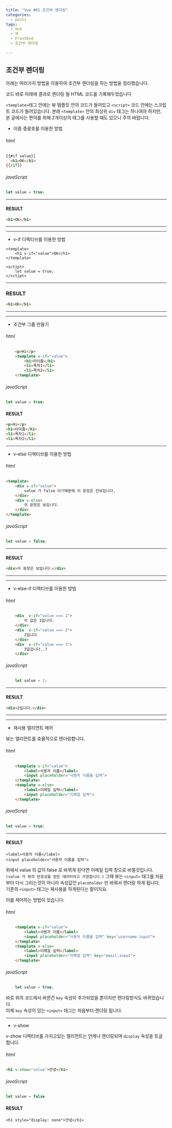 ```yaml
---
title: "Vue #01 조건부 렌더링"
categories:
  - posts
tags:
  - Vue
  - 뷰
  - FrontEnd
  - 조건부 렌더링
  
---
```


조건부 렌더링
----

 아래는 여러가지 방법을 이용하여 조건부 렌더링을 하는 방법을 정리했습니다.
 
 코드 바로 아래에 결과로 렌더링 될 HTML 코드를 기록해두었습니다

``<template>``태그 안에는 뷰 템플릿 안의 코드가 들어있고 
``<script>`` 코드 안에는 스크립트 코드가 들어있습니다.
 본래 ``<template>`` 안의 최상위 ``div`` 태그는 하나여야 
 하지만, 본 글에서는 편의를 위해 2개이상의 태그를 사용할 때도 있으니 주의 바랍니다.
 

 - 이중 중괄호를 이용한 방법

###### html

```html
{{#if value}}
  <h1>OK</h1>
{{/if}}
```

###### javaScript

```javascript
let value = true; 
```

---

#### RESULT <br>
```html
<h1>OK</h1>
```

---

---

- v-if 디렉티브를 이용한 방법

```vue
<template>
    <h1 v-if="value">OK</h1>
</template>

<sctipt>
    let value = true;
</sctipt>
```

---

### RESULT<br>
```html
<h1>OK</h1>
```

---

---

- 조건부 그룹 만들기

###### html

```html
    <p>Hi</p>
    <template v-if="value">
        <h1>타이틀</h1>
        <li>목차1</li>
        <li>목차2</li>
    </template>
```

###### javaScript

```javascript
let value = true;
```

#### RESULT<br>
```html
<p>Hi</p> 
<h1>타이틀</h1>
<li>목차1</li>
<li>목차2</li>
```

---

- v-else 디렉티브를 이용한 방법

###### html

```html
<template>
    <div v-if="value">
        value 가 false 이기때문에 이 문장은 안보입니다.
    </div>
    <div v-else>
        이 문장은 보입니다.
    </div>
</template>
```

###### javaScript

```javascript
let value = false;
```

---

#### RESULT<br>

```html
<div>이 문장은 보입니다.</div>
```

---

---

- v-else-if 디렉티브를 이용한 방법

###### html

```html
    <div  v-if="value === 1">
        이 값은 1입니다.
    </div>
    <div  v-if="value === 2">
        2입니다
    </div>
    <div  v-if="value === 3">
        3일겁니다..?
    </div>
```

###### javaScript

```javascript
    let value = 2;
```

---

#### RESULT<br>
```html
<div>2입니다.</div>
```

---

---

- 재사용 엘리먼트 제어

 뷰는 엘리먼트를 효율적으로 렌더링합니다.
 
###### html

```html
    <template v-if="value">
        <label>사용자 이름</label>
        <input placeholder="사용자 이름을 입력">
    </template>
    <template v-else>
        <label>이메일 입력</label>
        <input placeholder="이메일 입력">
    </template>
```

###### javaScript

```javascript
let value = true;
```

---

#### RESULT<br>
```vue
<label>사용자 이름</label>
<input placeholder="사용자 이름을 입력">
```


위에서 value 의 값이 false 로 바뀌게 된다면 이메일 입력 창으로 바뀔것입니다.<br>
```(value 가 뷰의 반응성을 얻은 데이터라고 가정합니다.)``` 그때 뷰는 ``<input>`` 태그를 처음부터 다시 그리는것이 아니라
속성값인 ``placeholder`` 만 바꿔서 렌더링 하게 됩니다.<br>
 기존의 ``<input>`` 태그는 재사용을 하게된다는 말이지요.

 이를 제어하는 방법이 있습니다.
 
 ###### html
 
```html
    <template v-if="value">
        <label>사용자 이름</label>
        <input placeholder="사용자 이름을 입력" key="username-input">
    </template>
    <template v-else>
        <label>이메일 입력</label>
        <input placeholder="이메일 입력" key="email-input">
    </template>
```

###### javaScript

```javascript
    let value = true;
```

바로 위의 코드에서 바뀐건 ``key`` 속성이 추가되었을 뿐이지만 렌더링방식도 바뀌었습니다.<br>
이제 ``key`` 속성이 있는 ``<input>`` 태그는 처음부터 렌더링 됩니다.

---

- v-show 

v-show 디렉티브를 가지고있는 엘리먼트는 언제나 렌더링되며 ``display`` 속성을 토글합니다.

###### html

```html
<h1 v-show="value">안녕</h1>
```

###### javaScript

```javascript
let value = false
```

#### RESULT<br>
```vue
<h1 style="display: none">안녕</h1>
```
